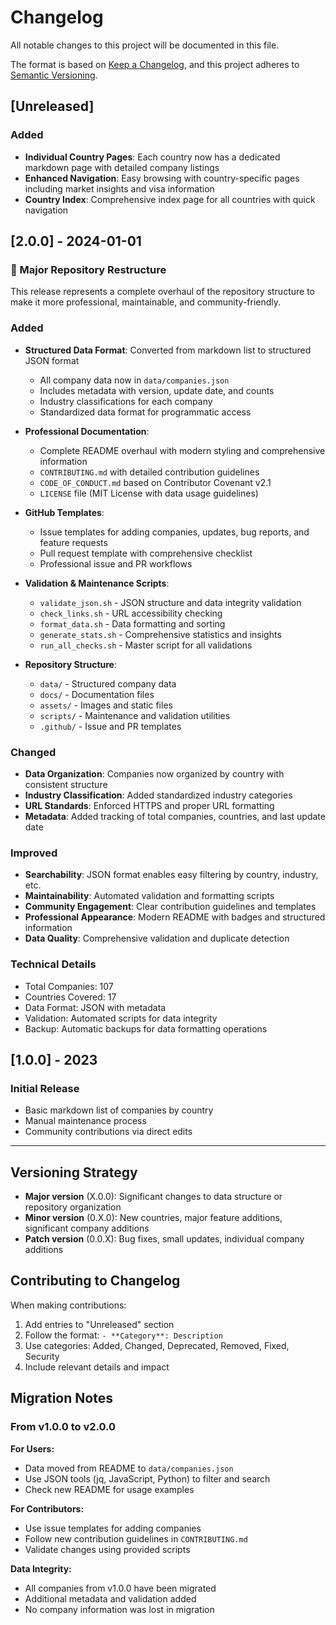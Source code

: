 # Changelog

All notable changes to this project will be documented in this file.

The format is based on [Keep a Changelog](https://keepachangelog.com/en/1.0.0/),
and this project adheres to [Semantic Versioning](https://semver.org/spec/v2.0.0.html).

## [Unreleased]

### Added

- **Individual Country Pages**: Each country now has a dedicated markdown page with detailed company listings
- **Enhanced Navigation**: Easy browsing with country-specific pages including market insights and visa information
- **Country Index**: Comprehensive index page for all countries with quick navigation

## [2.0.0] - 2024-01-01

### 🎉 Major Repository Restructure

This release represents a complete overhaul of the repository structure to make it more professional, maintainable, and community-friendly.

### Added

- **Structured Data Format**: Converted from markdown list to structured JSON format

  - All company data now in `data/companies.json`
  - Includes metadata with version, update date, and counts
  - Industry classifications for each company
  - Standardized data format for programmatic access

- **Professional Documentation**:

  - Complete README overhaul with modern styling and comprehensive information
  - `CONTRIBUTING.md` with detailed contribution guidelines
  - `CODE_OF_CONDUCT.md` based on Contributor Covenant v2.1
  - `LICENSE` file (MIT License with data usage guidelines)

- **GitHub Templates**:

  - Issue templates for adding companies, updates, bug reports, and feature requests
  - Pull request template with comprehensive checklist
  - Professional issue and PR workflows

- **Validation & Maintenance Scripts**:

  - `validate_json.sh` - JSON structure and data integrity validation
  - `check_links.sh` - URL accessibility checking
  - `format_data.sh` - Data formatting and sorting
  - `generate_stats.sh` - Comprehensive statistics and insights
  - `run_all_checks.sh` - Master script for all validations

- **Repository Structure**:
  - `data/` - Structured company data
  - `docs/` - Documentation files
  - `assets/` - Images and static files
  - `scripts/` - Maintenance and validation utilities
  - `.github/` - Issue and PR templates

### Changed

- **Data Organization**: Companies now organized by country with consistent structure
- **Industry Classification**: Added standardized industry categories
- **URL Standards**: Enforced HTTPS and proper URL formatting
- **Metadata**: Added tracking of total companies, countries, and last update date

### Improved

- **Searchability**: JSON format enables easy filtering by country, industry, etc.
- **Maintainability**: Automated validation and formatting scripts
- **Community Engagement**: Clear contribution guidelines and templates
- **Professional Appearance**: Modern README with badges and structured information
- **Data Quality**: Comprehensive validation and duplicate detection

### Technical Details

- Total Companies: 107
- Countries Covered: 17
- Data Format: JSON with metadata
- Validation: Automated scripts for data integrity
- Backup: Automatic backups for data formatting operations

## [1.0.0] - 2023

### Initial Release

- Basic markdown list of companies by country
- Manual maintenance process
- Community contributions via direct edits

---

## Versioning Strategy

- **Major version** (X.0.0): Significant changes to data structure or repository organization
- **Minor version** (0.X.0): New countries, major feature additions, significant company additions
- **Patch version** (0.0.X): Bug fixes, small updates, individual company additions

## Contributing to Changelog

When making contributions:

1. Add entries to "Unreleased" section
2. Follow the format: `- **Category**: Description`
3. Use categories: Added, Changed, Deprecated, Removed, Fixed, Security
4. Include relevant details and impact

## Migration Notes

### From v1.0.0 to v2.0.0

**For Users:**

- Data moved from README to `data/companies.json`
- Use JSON tools (jq, JavaScript, Python) to filter and search
- Check new README for usage examples

**For Contributors:**

- Use issue templates for adding companies
- Follow new contribution guidelines in `CONTRIBUTING.md`
- Validate changes using provided scripts

**Data Integrity:**

- All companies from v1.0.0 have been migrated
- Additional metadata and validation added
- No company information was lost in migration
